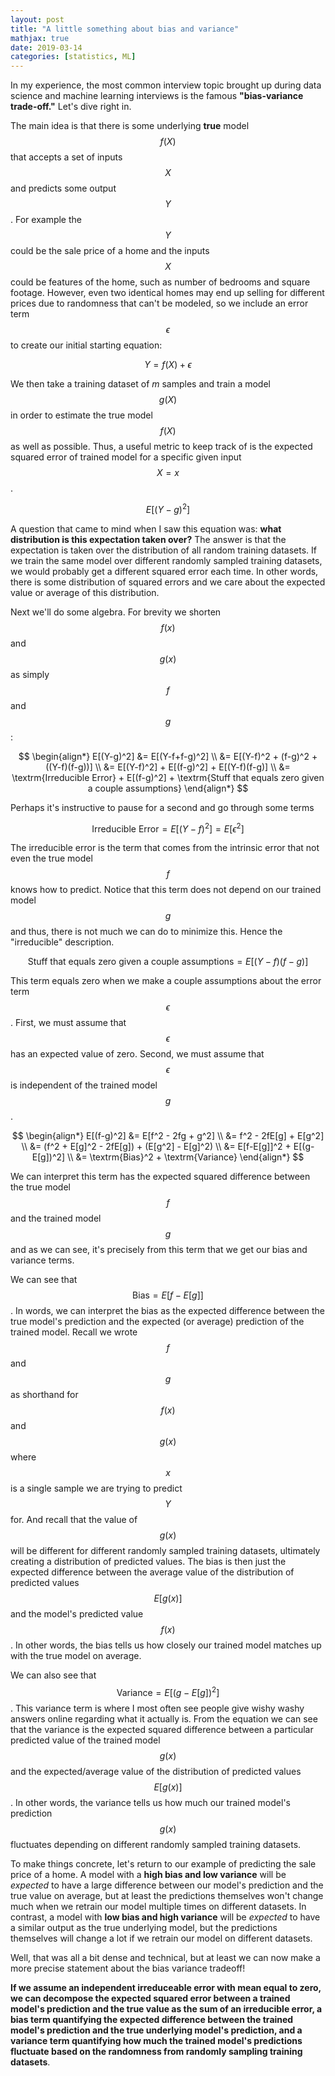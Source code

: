 ```yaml
---
layout: post
title: "A little something about bias and variance"
mathjax: true
date: 2019-03-14
categories: [statistics, ML]
---
```


In my experience, the most common interview topic brought up during data science and machine learning interviews is the famous **"bias-variance trade-off."** Let's dive right in.

The main idea is that there is some underlying **true** model $$f(X)​$$ that accepts a set of inputs $$X​$$ and predicts some output $$Y​$$. For example the $$Y​$$ could be the sale price of a home and the inputs $$X​$$ could be features of the home, such as number of bedrooms and square footage. However, even two identical homes may end up selling for different prices due to randomness that can't be modeled, so we include an error term $$\epsilon​$$ to create our initial starting equation:


$$
Y = f(X) + \epsilon
$$


We then take a training dataset of $m​$ samples and train a model $$g(X)$$ in order to estimate the true model $$f(X)​$$ as well as possible. Thus, a useful metric to keep track of is the expected squared error of trained model for a specific given input $$X=x​$$.


$$
E[(Y-g)^2]
$$


A question that came to mind when I saw this equation was: **what distribution is this expectation taken over?** The answer is that the expectation is taken over the distribution of all random training datasets. If we train the same model over different randomly sampled training datasets, we would probably get a different squared error each time. In other words, there is some distribution of squared errors and we care about the expected value or average of this distribution.

Next we'll do some algebra. For brevity we shorten $$f(x)​$$ and $$g(x)$$ as simply $$f​$$ and $$g​$$:


$$
\begin{align*}
E[(Y-g)^2] &= E[(Y-f+f-g)^2] \\
&= E[(Y-f)^2 + (f-g)^2 + ((Y-f)(f-g))] \\
&= E[(Y-f)^2] + E[(f-g)^2] + E[(Y-f)(f-g)] \\
&= \textrm{Irreducible Error} + E[(f-g)^2] + \textrm{Stuff that equals zero given a couple assumptions}
\end{align*}
$$


Perhaps it's instructive to pause for a second and go through some terms


$$
\textrm{Irreducible Error} = E[(Y-f)^2] = E[\epsilon^2]
$$


The irreducible error is the term that comes from the intrinsic error that not even the true model $$f​$$ knows how to predict. Notice that this term does not depend on our trained model $$g$$ and thus, there is not much we can do to minimize this. Hence the "irreducible" description.


$$
\textrm{Stuff that equals zero given a couple assumptions} = E[(Y-f)(f-g)]
$$


This term equals zero when we make a couple assumptions about the error term $$\epsilon$$. First, we must assume that $$\epsilon$$ has an expected value of zero. Second, we must assume that $$\epsilon$$ is independent of the trained model $$g$$. 


$$
\begin{align*}
E[(f-g)^2] &=  E[f^2 - 2fg + g^2] \\
&= f^2 - 2fE[g] + E[g^2] \\
&= (f^2 + E[g]^2 - 2fE[g]) + (E[g^2] - E[g]^2) \\
&= E[f-E[g]]^2 + E[(g-E[g])^2] \\
&= \textrm{Bias}^2 + \textrm{Variance}
\end{align*}
$$


We can interpret this term has the expected squared difference between the true model $$f​$$ and the trained model $$g​$$ and as we can see, it's precisely from this term that we get our bias and variance terms. 

We can see that $$\textrm{Bias} = E[f-E[g]]​$$. In words, we can interpret the bias as the expected difference between the true model's prediction and the expected (or average) prediction of the trained model. Recall we wrote $$f​$$ and $$g​$$ as shorthand for $$f(x)​$$ and $$g(x)​$$ where $$x​$$ is a single sample we are trying to predict $$Y​$$ for. And recall that the value of $$g(x)​$$ will be different for different randomly sampled training datasets, ultimately creating a distribution of predicted values. The bias is then just the expected difference between the average value of the distribution of predicted values $$E[g(x)]​$$ and the model's predicted value $$f(x)​$$. In other words, the bias tells us how closely our trained model matches up with the true model on average.

We can also see that $$\textrm{Variance} = E[(g - E[g])^2]$$. This variance term is where I most often see people give wishy washy answers online regarding what it actually is. From the equation we can see that the variance is the expected squared difference between a particular predicted value of the trained model $$g(x)$$ and the expected/average value of the distribution of predicted values $$E[g(x)]$$. In other words, the variance tells us how much our trained model's prediction $$g(x)$$ fluctuates depending on different randomly sampled training datasets. 

To make things concrete, let's return to our example of predicting the sale price of a home. A model with a **high bias and low variance** will be *expected* to have a large difference between our model's prediction and the true value on average, but at least the predictions themselves won't change much when we retrain our model multiple times on different datasets. In contrast, a model with **low bias and high variance** will be *expected* to have a similar output as the true underlying model, but the predictions themselves will change a lot if we retrain our model on different datasets. 

Well, that was all a bit dense and technical, but at least we can now make a more precise statement about the bias variance tradeoff! 

**If we assume an independent irreduceable error with mean equal to zero, we can decompose the expected squared error between a trained model's prediction and the true value as the sum of an irreducible error, a bias term quantifying the expected difference between the trained model's prediction and the true underlying model's prediction, and a variance term quantifying how much the trained model's predictions fluctuate based on the randomness from randomly sampling training datasets**.


